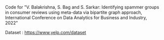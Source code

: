 Code for "V. Balakrishna, S. Bag and S. Sarkar: Identifying spammer groups in consumer reviews using meta-data via bipartite graph approach, International Conference on Data Analytics for Business and Industry, 2022"

Dataset : https://www.yelp.com/dataset
